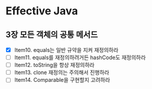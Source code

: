 # Effective Java

## 3장 모든 객체의 공통 메서드
- [x] Item10. equals는 일반 규약을 지켜 재정의하라
- [ ] Item11. equals를 재정의하려거든 hashCode도 재정의하라
- [ ] Item12. toString을 항상 재정의하라
- [ ] Item13. clone 재정의는 주의해서 진행하라
- [ ] Item14. Comparable을 구현할지 고려하라
